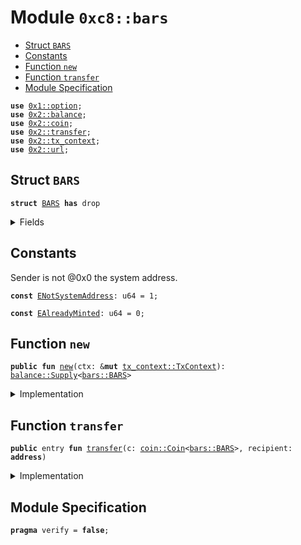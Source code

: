 
<a name="0xc8_bars"></a>

# Module `0xc8::bars`



-  [Struct `BARS`](#0xc8_bars_BARS)
-  [Constants](#@Constants_0)
-  [Function `new`](#0xc8_bars_new)
-  [Function `transfer`](#0xc8_bars_transfer)
-  [Module Specification](#@Module_Specification_1)


<pre><code><b>use</b> <a href="">0x1::option</a>;
<b>use</b> <a href="../../../.././build/Sui/docs/balance.md#0x2_balance">0x2::balance</a>;
<b>use</b> <a href="../../../.././build/Sui/docs/coin.md#0x2_coin">0x2::coin</a>;
<b>use</b> <a href="../../../.././build/Sui/docs/transfer.md#0x2_transfer">0x2::transfer</a>;
<b>use</b> <a href="../../../.././build/Sui/docs/tx_context.md#0x2_tx_context">0x2::tx_context</a>;
<b>use</b> <a href="../../../.././build/Sui/docs/url.md#0x2_url">0x2::url</a>;
</code></pre>



<a name="0xc8_bars_BARS"></a>

## Struct `BARS`



<pre><code><b>struct</b> <a href="bars.md#0xc8_bars_BARS">BARS</a> <b>has</b> drop
</code></pre>



<details>
<summary>Fields</summary>


<dl>
<dt>
<code>dummy_field: bool</code>
</dt>
<dd>

</dd>
</dl>


</details>

<a name="@Constants_0"></a>

## Constants


<a name="0xc8_bars_ENotSystemAddress"></a>

Sender is not @0x0 the system address.


<pre><code><b>const</b> <a href="bars.md#0xc8_bars_ENotSystemAddress">ENotSystemAddress</a>: u64 = 1;
</code></pre>



<a name="0xc8_bars_EAlreadyMinted"></a>



<pre><code><b>const</b> <a href="bars.md#0xc8_bars_EAlreadyMinted">EAlreadyMinted</a>: u64 = 0;
</code></pre>



<a name="0xc8_bars_new"></a>

## Function `new`



<pre><code><b>public</b> <b>fun</b> <a href="bars.md#0xc8_bars_new">new</a>(ctx: &<b>mut</b> <a href="../../../.././build/Sui/docs/tx_context.md#0x2_tx_context_TxContext">tx_context::TxContext</a>): <a href="../../../.././build/Sui/docs/balance.md#0x2_balance_Supply">balance::Supply</a>&lt;<a href="bars.md#0xc8_bars_BARS">bars::BARS</a>&gt;
</code></pre>



<details>
<summary>Implementation</summary>


<pre><code><b>public</b> <b>fun</b> <a href="bars.md#0xc8_bars_new">new</a>(ctx: &<b>mut</b> TxContext): Supply&lt;<a href="bars.md#0xc8_bars_BARS">BARS</a>&gt; {
    <b>assert</b>!(<a href="../../../.././build/Sui/docs/tx_context.md#0x2_tx_context_sender">tx_context::sender</a>(ctx) == @0x0, <a href="bars.md#0xc8_bars_ENotSystemAddress">ENotSystemAddress</a>);
    <b>assert</b>!(<a href="../../../.././build/Sui/docs/tx_context.md#0x2_tx_context_epoch">tx_context::epoch</a>(ctx) == 0, <a href="bars.md#0xc8_bars_EAlreadyMinted">EAlreadyMinted</a>);
    <b>let</b> (cap, metadata) = <a href="../../../.././build/Sui/docs/coin.md#0x2_coin_create_currency">coin::create_currency</a>(
        <a href="bars.md#0xc8_bars_BARS">BARS</a> {},
        9,
        b"<a href="bars.md#0xc8_bars_BARS">BARS</a>",
        b"Benfen ARS",
        b"",
        <a href="_none">option::none</a>(),
        ctx
    );
    <a href="../../../.././build/Sui/docs/transfer.md#0x2_transfer_public_freeze_object">transfer::public_freeze_object</a>(metadata);
    <a href="../../../.././build/Sui/docs/coin.md#0x2_coin_treasury_into_supply">coin::treasury_into_supply</a>(cap)
}
</code></pre>



</details>

<a name="0xc8_bars_transfer"></a>

## Function `transfer`



<pre><code><b>public</b> entry <b>fun</b> <a href="../../../.././build/Sui/docs/transfer.md#0x2_transfer">transfer</a>(c: <a href="../../../.././build/Sui/docs/coin.md#0x2_coin_Coin">coin::Coin</a>&lt;<a href="bars.md#0xc8_bars_BARS">bars::BARS</a>&gt;, recipient: <b>address</b>)
</code></pre>



<details>
<summary>Implementation</summary>


<pre><code><b>public</b> entry <b>fun</b> <a href="../../../.././build/Sui/docs/transfer.md#0x2_transfer">transfer</a>(c: <a href="../../../.././build/Sui/docs/coin.md#0x2_coin_Coin">coin::Coin</a>&lt;<a href="bars.md#0xc8_bars_BARS">BARS</a>&gt;, recipient: <b>address</b>) {
    <a href="../../../.././build/Sui/docs/transfer.md#0x2_transfer_public_transfer">transfer::public_transfer</a>(c, recipient)
}
</code></pre>



</details>

<a name="@Module_Specification_1"></a>

## Module Specification



<pre><code><b>pragma</b> verify = <b>false</b>;
</code></pre>
